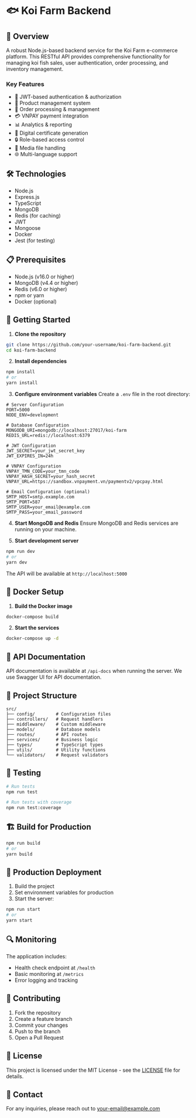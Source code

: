 # 🐟 Koi Farm Backend

## 🌟 Overview

A robust Node.js-based backend service for the Koi Farm e-commerce platform. This RESTful API provides comprehensive functionality for managing koi fish sales, user authentication, order processing, and inventory management.

### Key Features

- 🔐 JWT-based authentication & authorization
- 🏪 Product management system
- 🛒 Order processing & management
- 💳 VNPAY payment integration
- 📊 Analytics & reporting
- 📜 Digital certificate generation
- 🔒 Role-based access control
- 📱 Media file handling
- 🌐 Multi-language support

## 🛠 Technologies

- Node.js
- Express.js
- TypeScript
- MongoDB
- Redis (for caching)
- JWT
- Mongoose
- Docker
- Jest (for testing)

## 📋 Prerequisites

- Node.js (v16.0 or higher)
- MongoDB (v4.4 or higher)
- Redis (v6.0 or higher)
- npm or yarn
- Docker (optional)

## 🚀 Getting Started

1. **Clone the repository**
```bash
git clone https://github.com/your-username/koi-farm-backend.git
cd koi-farm-backend
```

2. **Install dependencies**
```bash
npm install
# or
yarn install
```

3. **Configure environment variables**
Create a `.env` file in the root directory:
```env
# Server Configuration
PORT=5000
NODE_ENV=development

# Database Configuration
MONGODB_URI=mongodb://localhost:27017/koi-farm
REDIS_URL=redis://localhost:6379

# JWT Configuration
JWT_SECRET=your_jwt_secret_key
JWT_EXPIRES_IN=24h

# VNPAY Configuration
VNPAY_TMN_CODE=your_tmn_code
VNPAY_HASH_SECRET=your_hash_secret
VNPAY_URL=https://sandbox.vnpayment.vn/paymentv2/vpcpay.html

# Email Configuration (optional)
SMTP_HOST=smtp.example.com
SMTP_PORT=587
SMTP_USER=your_email@example.com
SMTP_PASS=your_email_password
```

4. **Start MongoDB and Redis**
Ensure MongoDB and Redis services are running on your machine.

5. **Start development server**
```bash
npm run dev
# or
yarn dev
```

The API will be available at `http://localhost:5000`

## 🐳 Docker Setup

1. **Build the Docker image**
```bash
docker-compose build
```

2. **Start the services**
```bash
docker-compose up -d
```

## 📝 API Documentation

API documentation is available at `/api-docs` when running the server. We use Swagger UI for API documentation.

## 📁 Project Structure

```
src/
├── config/        # Configuration files
├── controllers/   # Request handlers
├── middleware/    # Custom middleware
├── models/        # Database models
├── routes/        # API routes
├── services/      # Business logic
├── types/         # TypeScript types
├── utils/         # Utility functions
└── validators/    # Request validators
```

## 🧪 Testing

```bash
# Run tests
npm run test

# Run tests with coverage
npm run test:coverage
```

## 🏗 Build for Production

```bash
npm run build
# or
yarn build
```

## 🚀 Production Deployment

1. Build the project
2. Set environment variables for production
3. Start the server:
```bash
npm run start
# or
yarn start
```

## 🔍 Monitoring

The application includes:
- Health check endpoint at `/health`
- Basic monitoring at `/metrics`
- Error logging and tracking

## 🤝 Contributing

1. Fork the repository
2. Create a feature branch
3. Commit your changes
4. Push to the branch
5. Open a Pull Request

## 📝 License

This project is licensed under the MIT License - see the [LICENSE](LICENSE) file for details.

## 📧 Contact

For any inquiries, please reach out to [your-email@example.com](mailto:your-email@example.com)
